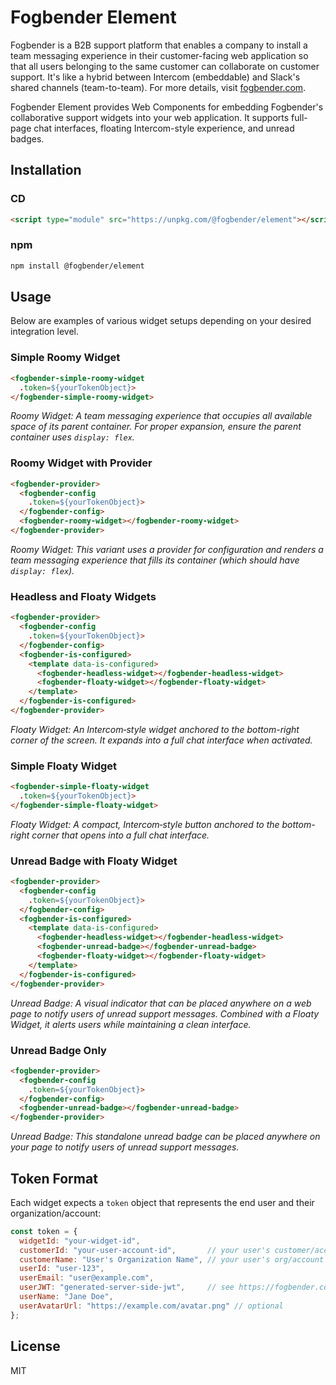 # Fogbender Element

Fogbender is a B2B support platform that enables a company to install a team messaging experience in their customer-facing web application so that all users belonging to the same customer can collaborate on customer support. It's like a hybrid between Intercom (embeddable) and Slack's shared channels (team-to-team). For more details, visit [fogbender.com](https://fogbender.com).

Fogbender Element provides Web Components for embedding Fogbender's collaborative support widgets into your web application. It supports full-page chat interfaces, floating Intercom-style experience, and unread badges.

## Installation

### CD

```html
<script type="module" src="https://unpkg.com/@fogbender/element"></script>
```

### npm

```bash
npm install @fogbender/element
```

## Usage

Below are examples of various widget setups depending on your desired integration level.

### Simple Roomy Widget

```html
<fogbender-simple-roomy-widget
  .token=${yourTokenObject}>
</fogbender-simple-roomy-widget>
```

*Roomy Widget: A team messaging experience that occupies all available space of its parent container. For proper expansion, ensure the parent container uses `display: flex`.*

### Roomy Widget with Provider

```html
<fogbender-provider>
  <fogbender-config
    .token=${yourTokenObject}>
  </fogbender-config>
  <fogbender-roomy-widget></fogbender-roomy-widget>
</fogbender-provider>
```

*Roomy Widget: This variant uses a provider for configuration and renders a team messaging experience that fills its container (which should have `display: flex`).*

### Headless and Floaty Widgets

```html
<fogbender-provider>
  <fogbender-config
    .token=${yourTokenObject}>
  </fogbender-config>
  <fogbender-is-configured>
    <template data-is-configured>
      <fogbender-headless-widget></fogbender-headless-widget>
      <fogbender-floaty-widget></fogbender-floaty-widget>
    </template>
  </fogbender-is-configured>
</fogbender-provider>
```

*Floaty Widget: An Intercom‑style widget anchored to the bottom-right corner of the screen. It expands into a full chat interface when activated.*

### Simple Floaty Widget

```html
<fogbender-simple-floaty-widget
  .token=${yourTokenObject}>
</fogbender-simple-floaty-widget>
```

*Floaty Widget: A compact, Intercom‑style button anchored to the bottom-right corner that opens into a full chat interface.*

### Unread Badge with Floaty Widget

```html
<fogbender-provider>
  <fogbender-config
    .token=${yourTokenObject}>
  </fogbender-config>
  <fogbender-is-configured>
    <template data-is-configured>
      <fogbender-headless-widget></fogbender-headless-widget>
      <fogbender-unread-badge></fogbender-unread-badge>
      <fogbender-floaty-widget></fogbender-floaty-widget>
    </template>
  </fogbender-is-configured>
</fogbender-provider>
```

*Unread Badge: A visual indicator that can be placed anywhere on a web page to notify users of unread support messages. Combined with a Floaty Widget, it alerts users while maintaining a clean interface.*

### Unread Badge Only

```html
<fogbender-provider>
  <fogbender-config
    .token=${yourTokenObject}>
  </fogbender-config>
  <fogbender-unread-badge></fogbender-unread-badge>
</fogbender-provider>
```

*Unread Badge: This standalone unread badge can be placed anywhere on your page to notify users of unread support messages.*

## Token Format

Each widget expects a `token` object that represents the end user and their organization/account:

```js
const token = {
  widgetId: "your-widget-id",
  customerId: "your-user-account-id",       // your user's customer/account/org ID
  customerName: "User's Organization Name", // your user's org/account name
  userId: "user-123",
  userEmail: "user@example.com",
  userJWT: "generated-server-side-jwt",     // see https://fogbender.com/admin/-/-/settings/embed
  userName: "Jane Doe",
  userAvatarUrl: "https://example.com/avatar.png" // optional
};
```

## License

MIT
